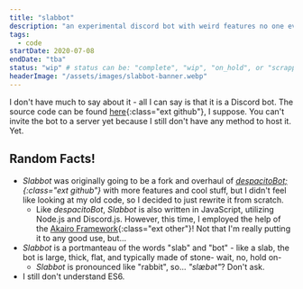 ```yaml
---
title: "slabbot"
description: "an experimental discord bot with weird features no one ever asked for"
tags:	
  - code
startDate: 2020-07-08
endDate: "tba"
status: "wip" # status can be: "complete", "wip", "on_hold", or "scrapped"
headerImage: "/assets/images/slabbot-banner.webp"
---
```


I don't have much to say about it - all I can say is that it is a Discord bot. The source code can be found [here](https://github.com/AndyThePie/slabbot){:class="ext github"}, I suppose. You can't invite the bot to a server yet because I still don't have any method to host it. Yet.

## Random Facts!

- *Slabbot* was originally going to be a fork and overhaul of *[despacitoBot;](https://github.com/AndyThePie/despacitoBot-semicolon){:class="ext github"}* with more features and cool stuff, but I didn't feel like looking at my old code, so I decided to just rewrite it from scratch.
  - Like *despacitoBot*, *Slabbot* is also written in JavaScript, utilizing Node.js and Discord.js. However, this time, I employed the help of the [Akairo Framework](https://discord-akairo.github.io){:class="ext other"}! Not that I'm really putting it to any good use, but...
- *Slabbot* is a portmanteau of the words "slab" and "bot" - like a slab, the bot is large, thick, flat, and typically made of stone- wait, no, hold on-
  - *Slabbot* is pronounced like "rabbit", so... *"slæbət"*? Don't ask.
- I still don't understand ES6. 